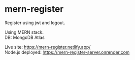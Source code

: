 # mern-register

Register using jwt and logout.<br>

Using MERN stack.<br>
DB: MongoDB Atlas<br>

Live site: https://mern-register.netlify.app/<br>
Node.js deployed: https://mern-register-server.onrender.com
